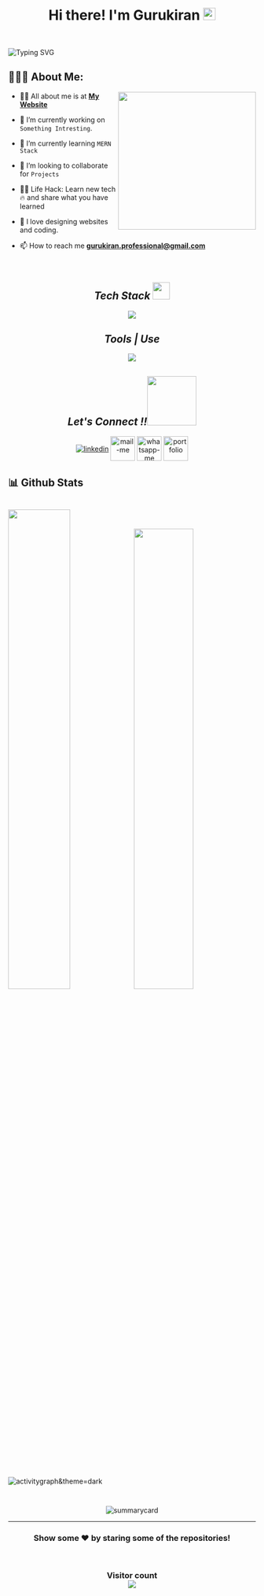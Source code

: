 
<h1 align="center">Hi there! I'm Gurukiran <img src="https://media.giphy.com/media/hvRJCLFzcasrR4ia7z/giphy.gif" width="25px"> </h1>
 <br>

 ![Typing SVG](https://readme-typing-svg.herokuapp.com?font=comfortaa&color=016EEA&size=24&width=500&lines=Currently+Learning+Full-Stack+Web+Development;Open-Source+Developer;Nice+to+meet+you...)
  <br>
   ## 👨🏻‍💻 About Me:

<img  src="https://raw.githubusercontent.com/gauravsapkal/gauravsapkal/main/code.gif" height="280px"  align="right" />

- 🙋‍♂️ All about me is at **[My Website](https://github.com)**

- 🔭 I’m currently working on `Something Intresting`.

- 🌱 I’m currently learning `MERN Stack`

- 👯 I’m looking to collaborate for `Projects`

- 👨‍💻 Life Hack: Learn new tech :fire: and share what you have learned 

- 💓 I love designing websites and coding.

- 📫 How to reach me **gurukiran.professional@gmail.com**

<br>








<h2 align="center"><i>Tech Stack <img src="https://camo.githubusercontent.com/beb64ff21c883e318e4f5db5231c2ba4175705bea1c9249e82a41ab375db4f75/68747470733a2f2f6d65646961322e67697068792e636f6d2f6d656469612f51737347456d706b79454f684243623765312f67697068792e6769663f6369643d656366303565343761306e336769316266716e74716d6f62386739616964316f796a327772336473336d67373030626c267269643d67697068792e676966" width="35"/></i></h2>
<p align="center">
  <a >
    <img src="https://skillicons.dev/icons?i=html,css,js,react,java,redux,bootstrap,express,materialui,mongodb,nodejs," />
  </a>
</p>


<!-- <img src="" alt="" /> -->
<h2 align="center"><i>Tools | Use</i></h2>
<p align="center">
  <a >
    <img src="https://skillicons.dev/icons?i=firebase,git,github,netlify,vscode,visualstudio," />
  </a>
</p>



<h2 align="center"><i>Let's Connect !!<img src="https://raw.githubusercontent.com/ShahriarShafin/ShahriarShafin/main/Assets/handshake.gif" width="100" /></i></h2>

<p align="center">
  <a href="https://www.linkedin.com/in/mr-guru-k/" target="blank"><img align="center" src="https://skillicons.dev/icons?i=linkedin" alt="linkedin" /></a>
  <a title="gurukiran.professional@gmail.com" href="mailto:gurukiran.professional@gmail.com" target="blank"><img align="center"  src="https://cdn-icons-png.flaticon.com/128/888/888853.png"  width="50px"   alt="mail-me" /></a>
  <a href="https://wa.me/918547009744" target="blank"><img align="center" src="https://cdn-icons-png.flaticon.com/128/733/733585.png" width="50px"  alt="whatsapp-me" /></a>
  <a href="https://github.com/Guru1926" target="_blank"><img align="center" src="https://user-images.githubusercontent.com/107247913/185736439-402f6025-1e63-4eb3-b770-aacd5e4b1386.png"  width="50px" alt="portfolio" /></a>

</p>



<h2>📊 Github Stats</h2>
<br/>

<div>
  <img width="50%" src="https://github-readme-stats.vercel.app/api?username=Guru1926&show_icons=true&theme=dark" />
  <img width="49%" src="https://github-readme-stats.vercel.app/api/top-langs/?username=Guru1926&layout=compact&theme=dark" />
</div>
 <br />
<img src="https://activity-graph.herokuapp.com/graph?username=Guru1926&theme=react-dark" alt="activitygraph&theme=dark" /> 
<br />
<p align="center"><img src="https://github-readme-streak-stats.herokuapp.com/?user=Guru1926&theme=dark" alt=""/></p>
<p align="center" ><img src="https://github-profile-trophy.vercel.app/?username=Guru1926&theme=dark" alt=""/> </p>
<p align="center"><img src="https://github-profile-summary-cards.vercel.app/api/cards/profile-details?username=Guru1926&theme=vue" alt="summarycard"/> </p>
<hr />
<h3 align="center">
 Show some ❤️ by staring some of the repositories!
</h3>
<br>
<h3 align="center"> 
  Visitor count <br>
  <img src="https://profile-counter.glitch.me/Guru1926/count.svg" />
</h3>
